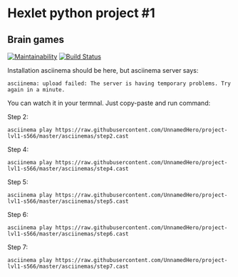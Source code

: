 # Hexlet python project #1

## Brain games 

[![Maintainability](https://api.codeclimate.com/v1/badges/b649f3adb1910349213e/maintainability)](https://codeclimate.com/github/UnnamedHero/project-lvl1-s566/maintainability)
[![Build Status](https://travis-ci.org/UnnamedHero/project-lvl1-s566.svg?branch=master)](https://travis-ci.org/UnnamedHero/project-lvl1-s566)

Installation asciinema should be here, but asciinema server says:

```asciinema: upload failed: The server is having temporary problems. Try again in a minute.```

You can watch it in your termnal. Just copy-paste and run command:

Step 2:

```asciinema play https://raw.githubusercontent.com/UnnamedHero/project-lvl1-s566/master/asciinemas/step2.cast```

Step 4:

```asciinema play https://raw.githubusercontent.com/UnnamedHero/project-lvl1-s566/master/asciinemas/step4.cast```

Step 5:

```asciinema play https://raw.githubusercontent.com/UnnamedHero/project-lvl1-s566/master/asciinemas/step5.cast```

Step 6:

```asciinema play https://raw.githubusercontent.com/UnnamedHero/project-lvl1-s566/master/asciinemas/step6.cast```

Step 7:

```asciinema play https://raw.githubusercontent.com/UnnamedHero/project-lvl1-s566/master/asciinemas/step7.cast```



